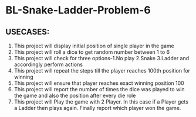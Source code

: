 # BL-Snake-Ladder-Problem-6
## USECASES:
1. This project will display initial position of single player in the game
2. This project will roll a dice to get random number between 1 to 6
3. This project will check for three options-1.No play 2.Snake 3.Ladder and accordingly perform actions
4. This project will repeat the steps till the player reaches 100th position for winning
5. This project will ensure that player reaches exact winning position 100
6. This project will report the number of times the dice was played to win the game and also the position after every die role
7. This project will Play the game with 2 Player. In this case if a Player gets a Ladder then plays again. Finally report which player won the game.
